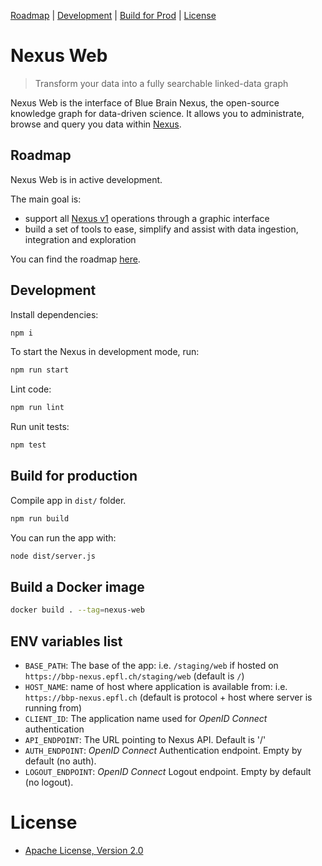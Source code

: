 [Roadmap](#roadmap) |
[Development](#development) |
[Build for Prod](#build-for-production) |
[License](#license)

# Nexus Web

> Transform your data into a fully searchable linked-data graph

Nexus Web is the interface of Blue Brain Nexus, the open-source knowledge graph for data-driven science. It allows you to administrate, browse and query you data within [Nexus](https://bluebrain.github.io/nexus/).

## Roadmap

Nexus Web is in active development.

The main goal is:

- support all [Nexus v1](https://bluebrain.github.io/nexus/docs/index.html) operations through a graphic interface
- build a set of tools to ease, simplify and assist with data ingestion, integration and exploration

You can find the roadmap [here](./roadmap.md).

## Development

Install dependencies:

```sh
npm i
```

To start the Nexus in development mode, run:

```sh
npm run start
```

Lint code:

```sh
npm run lint
```

Run unit tests:

```sh
npm test
```

## Build for production

Compile app in `dist/` folder.

```sh
npm run build
```

You can run the app with:

```sh
node dist/server.js
```

## Build a Docker image

```sh
docker build . --tag=nexus-web
```

## ENV variables list

- `BASE_PATH`: The base of the app: i.e. `/staging/web` if hosted on `https://bbp-nexus.epfl.ch/staging/web` (default is `/`)
- `HOST_NAME`: name of host where application is available from: i.e. `https://bbp-nexus.epfl.ch` (default is protocol + host where server is running from)
- `CLIENT_ID`: The application name used for _OpenID Connect_ authentication
- `API_ENDPOINT`: The URL pointing to Nexus API. Default is '/'
- `AUTH_ENDPOINT`: _OpenID Connect_ Authentication endpoint. Empty by default (no auth).
- `LOGOUT_ENDPOINT`: _OpenID Connect_ Logout endpoint. Empty by default (no logout).

# License

- [Apache License, Version 2.0](https://www.apache.org/licenses/LICENSE-2.0)
